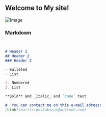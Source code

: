 ## Welcome to My site!
![Image](hilalis-design.png)

### Markdown



```markdown


# Header 1
## Header 2
### Header 3

- Bulleted
- List

1. Numbered
2. List

**Bold** and _Italic_ and `Code` text

#  You can contact me on this e-mail adress: 
[Link](mailto:postakiraz@outlook.com)
